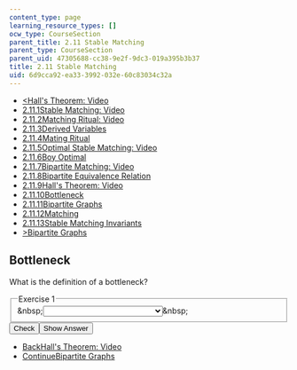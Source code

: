 ```yaml
---
content_type: page
learning_resource_types: []
ocw_type: CourseSection
parent_title: 2.11 Stable Matching
parent_type: CourseSection
parent_uid: 47305688-cc38-9e2f-9dc3-019a395b3b37
title: 2.11 Stable Matching
uid: 6d9cca92-ea33-3992-032e-60c83034c32a
---
```

<ul class="navigation pagination">
    <li id="top_bck_btn"><a href="/courses/electrical-engineering-and-computer-science/6-042j-mathematics-for-computer-science-spring-2015/structures/stable-matching/hall-s-theorem-video">&lt;<span>Hall's Theorem: Video</span></a></li>
    <li id="flp_btn_1"><a href="/courses/electrical-engineering-and-computer-science/6-042j-mathematics-for-computer-science-spring-2015/structures/stable-matching">2.11.1<span>Stable Matching: Video</span></a></li>
    <li id="flp_btn_2"><a href="/courses/electrical-engineering-and-computer-science/6-042j-mathematics-for-computer-science-spring-2015/structures/stable-matching/matching-ritual-video">2.11.2<span>Matching Ritual: Video</span></a></li>
    <li id="flp_btn_3"><a href="/courses/electrical-engineering-and-computer-science/6-042j-mathematics-for-computer-science-spring-2015/structures/stable-matching/derived-variables-0">2.11.3<span>Derived Variables</span></a></li>
    <li id="flp_btn_4"><a href="/courses/electrical-engineering-and-computer-science/6-042j-mathematics-for-computer-science-spring-2015/structures/stable-matching/mating-ritual-0">2.11.4<span>Mating Ritual</span></a></li>
    <li id="flp_btn_5"><a href="/courses/electrical-engineering-and-computer-science/6-042j-mathematics-for-computer-science-spring-2015/structures/stable-matching/optimal-stable-matching-video">2.11.5<span>Optimal Stable Matching: Video</span></a></li>
    <li id="flp_btn_6"><a href="/courses/electrical-engineering-and-computer-science/6-042j-mathematics-for-computer-science-spring-2015/structures/stable-matching/boy-optimal">2.11.6<span>Boy Optimal</span></a></li>
    <li id="flp_btn_7"><a href="/courses/electrical-engineering-and-computer-science/6-042j-mathematics-for-computer-science-spring-2015/structures/stable-matching/bipartite-matching-video">2.11.7<span>Bipartite Matching: Video</span></a></li>
    <li id="flp_btn_8"><a href="/courses/electrical-engineering-and-computer-science/6-042j-mathematics-for-computer-science-spring-2015/structures/stable-matching/bipartite-equivalence-relation">2.11.8<span>Bipartite Equivalence Relation</span></a></li>
    <li id="flp_btn_9"><a href="/courses/electrical-engineering-and-computer-science/6-042j-mathematics-for-computer-science-spring-2015/structures/stable-matching/hall-s-theorem-video">2.11.9<span>Hall's Theorem: Video</span></a></li>
    <li id="flp_btn_10" class="button_selected"><a href="/courses/electrical-engineering-and-computer-science/6-042j-mathematics-for-computer-science-spring-2015/structures/stable-matching/bottleneck-3">2.11.10<span>Bottleneck</span></a></li>
    <li id="flp_btn_11"><a href="/courses/electrical-engineering-and-computer-science/6-042j-mathematics-for-computer-science-spring-2015/structures/stable-matching/bipartite-graphs-5">2.11.11<span>Bipartite Graphs</span></a></li>
    <li id="flp_btn_12"><a href="/courses/electrical-engineering-and-computer-science/6-042j-mathematics-for-computer-science-spring-2015/structures/stable-matching/matching">2.11.12<span>Matching</span></a></li>
    <li id="flp_btn_13"><a href="/courses/electrical-engineering-and-computer-science/6-042j-mathematics-for-computer-science-spring-2015/structures/stable-matching/stable-matching-invariants">2.11.13<span>Stable Matching Invariants</span></a></li>
    <li id="top_continue_btn"><a href="/courses/electrical-engineering-and-computer-science/6-042j-mathematics-for-computer-science-spring-2015/structures/stable-matching/bipartite-graphs-5">&gt;<span>Bipartite Graphs</span></a></li>
</ul>
<h2 class="subhead">Bottleneck</h2>
<div class="self_assessment">
<div id="Q1_div" class="problem_question">
<p display_name="Bottleneck" url_name="Bottleneck_5">What is the definition of a bottleneck?</p>
<fieldset><legend class="visually-hidden">Exercise 1</legend>
<div class="choice"><label id="Q1_label"><span id="Q1_aria_status" tabindex="-1" class="visually-hidden">&amp;nbsp;</span><select onchange="numericTypedOrDropDownSelected(1)" id="Q1_select" class="problem_text_input">
<option correct="false"></option>
<option correct="false">\(\mid S\mid &lt; \mid E(S)\mid\)</option>
<option correct="true">\(\mid S\mid &gt; \mid E(S)\mid\)</option>
<option correct="false">\(\mid S\mid =\mid E(S)\mid\)</option>
<option correct="false">\(\mid S\mid \geq \mid E(S)\mid\)</option>
<option correct="false">\(\mid S\mid \leq\mid E(S)\mid\)</option>
</select><span style="display:none;" id="Q1_ans_span" tabindex="-1">  \(\mid S\mid &gt;\mid E(S)\mid\)</span><span id="Q1_normal_status" class="nostatus" aria-hidden="true">&amp;nbsp;</span></label></div>
</fieldset></div>
<div class="action"><button id="Q1_button" onclick="checkAnswer({1: 'optionresponse'})" class="problem_mo_button">Check</button><button id="Q1_button_show" onclick="showHideSolution({1: 'optionresponse'}, 1, [])" class="problem_mo_button">Show Answer</button></div>
</div>
<ul class="navigation progress">
    <li id="bck_btn"><a href="/courses/electrical-engineering-and-computer-science/6-042j-mathematics-for-computer-science-spring-2015/structures/stable-matching/hall-s-theorem-video">Back<span>Hall's Theorem: Video</span></a></li>
    <li id="continue_btn"><a href="/courses/electrical-engineering-and-computer-science/6-042j-mathematics-for-computer-science-spring-2015/structures/stable-matching/bipartite-graphs-5">Continue<span>Bipartite Graphs</span></a></li>
</ul>